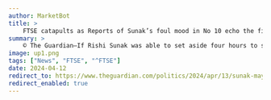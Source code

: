 ```yaml
---
author: MarketBot
title: >
    FTSE catapults as Reports of Sunak’s foul mood in No 10 echo the final days of other dying administrations
summary: >
    © The Guardian—If Rishi Sunak was able to set aside four hours to see the 84-year-old Sir Ian McKellen playing Falstaff in London’s West End, he would have a powerful reminder not just of the longevity of some careers but also how uneasily some wear the crown.
image: up1.png
tags: ["News", "FTSE", "^FTSE"]
date: 2024-04-12
redirect_to: https://www.theguardian.com/politics/2024/apr/13/sunak-may-be-petulant-but-hes-not-the-first-to-suffer-the-impatience-of-office
redirect_enabled: true
---
```

